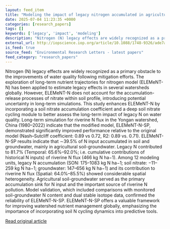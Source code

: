```yaml
---
layout: feed_item
title: "Modeling the impact of legacy nitrogen accumulated in agricultural soil-groundwater on water quality improvement"
date: 2025-07-04 11:23:35 +0000
categories: [research_papers]
tags: []
keywords: ['legacy', 'impact', 'modeling']
description: "Nitrogen (N) legacy effects are widely recognized as a primary obstacle to the improvements of water quality following mitigation efforts"
external_url: http://iopscience.iop.org/article/10.1088/1748-9326/ade7a3
is_feed: true
source_feed: "Environmental Research Letters - latest papers"
feed_category: "research_papers"
---
```


Nitrogen (N) legacy effects are widely recognized as a primary obstacle to the improvements of water quality following mitigation efforts. The exploration of long-term nutrient trajectories for nitrogen model (ELEMeNT-N) has been applied to estimate legacy effects in several watersheds globally. However, ELEMeNT-N does not account for the accumulation-release processes of nitrate within soil profile, introducing potential uncertainty in long-term simulations. This study enhances ELEMeNT-N by incorporating a soil nitrate accumulation coefficient and a deep soil nitrate cycling module to better assess the long-term impact of legacy N on water quality. Long-term simulation for riverine N flux in the Yongan watershed, China (1980–2022) indicate that the modified model, ELEMeNT-N-SP, demonstrated significantly improved performance relative to the original model (Nash–Sutcliff coefficient: 0.89 vs 0.72, R2: 0.89 vs. 0.71). ELEMeNT-N-SP results indicate that ∼39.5% of N input accumulated in soil and groundwater, mainly in agricultural soil-groundwater. Legacy N contributed to 81.7% (Temporal: 65.6%–92.0%; i.e. cumulative contributions of historical N inputs) of riverine N flux (466 kg N ha−1). Among 12 modeling units, legacy N accumulation (SON: 175–1083 kg N ha−1; soil nitrate: −11–259 kg N ha−1; groundwater: 147–656 kg N ha−1) and its contribution to riverine N flux (Spatial: 64.0%–85.5%) showed considerable spatial heterogeneity. Agricultural soil-groundwater served as the primary accumulation sink for N input and the important source of riverine N pollution. Model validation, which included comparisons with monitored soil-groundwater N content and dual stable isotope data, confirmed the reliability of ELEMeNT-N-SP. ELEMeNT-N-SP offers a valuable framework for improving watershed nutrient management globally, emphasizing the importance of incorporating soil N cycling dynamics into predictive tools.

[Read original article](http://iopscience.iop.org/article/10.1088/1748-9326/ade7a3)
